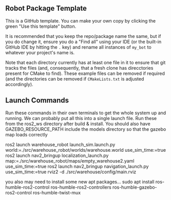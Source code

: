 ## Robot Package Template

This is a GitHub template. You can make your own copy by clicking the green "Use this template" button.

It is recommended that you keep the repo/package name the same, but if you do change it, ensure you do a "Find all" using your IDE (or the built-in GitHub IDE by hitting the `.` key) and rename all instances of `my_bot` to whatever your project's name is.

Note that each directory currently has at least one file in it to ensure that git tracks the files (and, consequently, that a fresh clone has direcctories present for CMake to find). These example files can be removed if required (and the directories can be removed if `CMakeLists.txt` is adjusted accordingly).

## Launch Commands
Run these commands in their own terminals to get the whole system up and running. We can probably put all this into a single launch file.
Run these from the ros2_ws directory after build & install. You should also have GAZEBO_RESOURCE_PATH include the models directory so that
the gazebo map loads correctly

ros2 launch warehouse_robot launch_sim.launch.py world:=./src/warehouse_robot/worlds/warehouse.world use_sim_time:=true
ros2 launch nav2_bringup localization_launch.py map:=./src/warehouse_robot/maps/empty_warehouse2.yaml use_sim_time:=true
ros2 launch nav2_bringup navigation_launch.py use_sim_time:=true
rviz2 -d ./src/warehouse/config/main.rviz

you also may need to install some new apt packages...
sudo apt install ros-humble-ros2-control ros-humble-ros2-controllers ros-humble-gazebo-ros2-control ros-humble-twist-mux